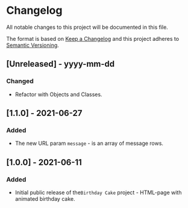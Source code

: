 # Changelog

All notable changes to this project will be documented in this file.

The format is based on [Keep a Changelog](http://keepachangelog.com/) and this project adheres to [Semantic Versioning](http://semver.org/).

## [Unreleased] - yyyy-mm-dd

### Changed

- Refactor with Objects and Classes.

## [1.1.0] - 2021-06-27

### Added

- The new URL param `message` - is an array of message rows.

## [1.0.0] - 2021-06-11

### Added

- Initial public release of the`Birthday Cake` project - HTML-page with animated birthday cake.

